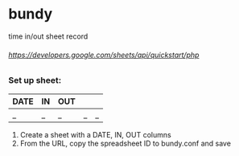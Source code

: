 # bundy
time in/out sheet record

###### https://developers.google.com/sheets/api/quickstart/php

### Set up sheet:
DATE | IN | OUT |  |  |
--- | --- | --- | --- | ---
_ | _ | _ | _ | _
1. Create a sheet with a DATE, IN, OUT columns
2. From the URL, copy the spreadsheet ID to bundy.conf and save

